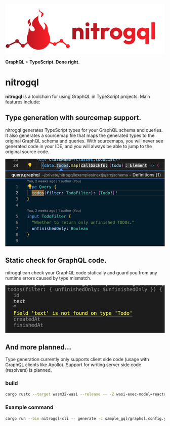 ![nitrogql logo](./assets/logo/logo-and-text.png)

**GraphQL + TypeScript. Done right.**

# nitrogql

**nitrogql** is a toolchain for using GraphQL in TypeScript projects. Main features include:

## Type generation with sourcemap support.

nitrogql generates TypeScript types for your GraphQL schema and queries. It also generates a sourcemap file that maps the generated types to the original GraphQL schema and queries. With sourcemaps, you will never see generated code in your IDE, and you will always be able to jump to the original source code.

![VSCode's "Peek Definition" command showing the original GraphQL query](./assets/docs/screenshot-peek-definition.png)

## Static check for GraphQL code.

nitrogql can check your GraphQL code statically and guard you from any runtime errors caused by type mismatch.

![Result of running `nitrogql check` on a sample project](./assets/docs/screenshot-check.png)

## And more planned...

Type generation currently only supports client side code (usage with GraphQL clients like Apollo). Support for writing server side code (resolvers) is planned.

### build

```sh
cargo rustc --target wasm32-wasi --release -- -Z wasi-exec-model=reactor
```

### Example command

```sh
cargo run --bin nitrogql-cli -- generate -c sample_gql/graphql.config.yaml
```